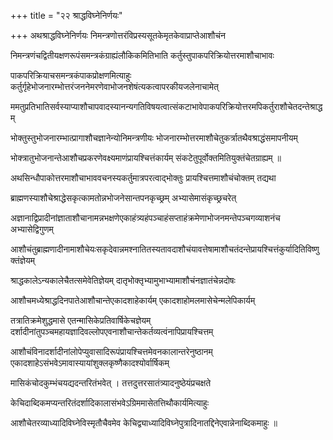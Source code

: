 +++
title = "२२ श्राद्धविघ्नेनिर्णयः"

+++
अथश्राद्धविघ्नेनिर्णयः निमन्त्रणोत्तरंविप्रस्यसूतकेमृतकेवाप्राप्तेआशौचंन

निमन्त्रणंचद्वितीयक्षणरूपंसमन्त्रकंग्राह्यंलौकिकमितिभाति कर्तुस्तुपाकपरिक्रियोत्तरमाशौचाभावः

पाकपरिक्रियाचसमन्त्रकंपाकप्रोक्षणमित्याहुः कर्तुर्गृहेभोजनारम्भोत्तरंजननेमरणेवाभोजनशेषंत्यकत्वापरकीयजलेनाचामेत्

ममतुप्रतिभातिसर्वस्याप्याशौचापवादस्यानन्यगतिविषयत्वात्संकटाभावेपाकपरिक्रियोत्तरमपिकर्तुराशौचेतदन्तेश्राद्धम्

भोक्तुस्तुभोजनारम्भात्प्रागाशौचज्ञानेन्योनिमन्त्रणीयः भोजनारम्भोत्तरमाशौचेतुकर्त्रातथैवश्राद्धंसमापनीयम्

भोक्त्रातुभोजनान्तेआशौचप्रकरणेवक्ष्यमाणंप्रायश्चित्तंकार्यम् संकटेतुपूर्वोक्तमितियुक्तंचेतग्राह्यम् ॥

अथसिन्धौपाकोत्तरमाशौचाभाववचनस्यकर्तुमात्रपरत्वाद्भोक्तुः प्रायश्चित्तमाशौचंचोक्तम् तद्यथा

ब्राह्मणस्याशौचेश्राद्धेसकृत्कामतोन्नभोजनेसान्तपनकृच्छ्रम् अभ्यासेमासंकृच्छ्रचरेत्

अज्ञानाद्विप्रादीनांज्ञाताशौचानामन्नभक्षणेएकाहंत्र्यहंपञ्चाहंसप्ताहंक्रमेणाभोजनमन्तेपञ्चगव्याशनंच अभ्यासेद्विगुणम्

आशौचंतुब्राह्मणादीनामाशौचेयःसकृदेवान्नमश्नातितस्यतावदाशौचंयावत्तेषामाशौचतंदन्तेप्रायश्चित्तंकुर्यादितिविष्णुक्तंज्ञेयम्

श्राद्धकालेऽन्यकालेचैतत्समेवेतिज्ञेयम् दातृभोक्तृभ्यामुभाभ्यामाशौचंनज्ञातंचेन्नदोषः

आशौचमध्येश्राद्धदिनपातेआशौचान्तेएकादशाहेकार्यम् एकादशाहोमलमासेचेन्मलेपिकार्यम्

तत्रातिक्रमेशुद्धमासे एतन्मासिकेप्रतिवार्षिकेचज्ञेयम् दर्शादीनांतुपञ्चमहायज्ञादिवल्लोपएवनाशौचान्तेकर्तव्यत्वंनापिप्रायश्चित्तम्

आशौचंविनादर्शादीनांलोपेप्युवासादिरूपंप्रायश्चित्तमेवनकालान्तरेनुष्ठानम् एकादशाहेऽसंभवेऽमावास्यायांशुक्लकृष्णैकादश्योर्वार्षिकम्

मासिकंचोदकुम्भंचयद्यदन्तरितंभवेत् । तत्तदुत्तरसातंत्र्यादनुष्ठेयंप्रचक्षते

केचिदाब्दिकमप्यन्तरितंदर्शादिकालासंभवेऽग्रिममासेतत्तिथौकार्यमित्याहुः

आशौचेतरव्याध्यादिविघ्नेविस्मृतौचैवमेव केचिद्व्याध्यादिविघ्नेपुत्रादिनातद्दिनेएवान्नेनाब्दिकमाहुः ॥
